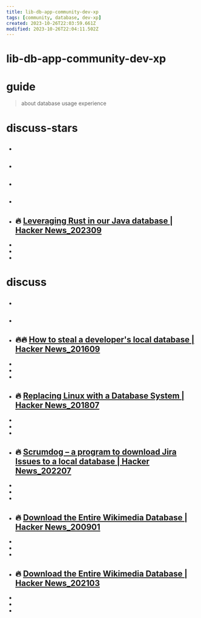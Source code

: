 ```yaml
---
title: lib-db-app-community-dev-xp
tags: [community, database, dev-xp]
created: 2023-10-26T22:03:59.661Z
modified: 2023-10-26T22:04:11.502Z
---
```


# lib-db-app-community-dev-xp

# guide

> about database usage experience

# discuss-stars
- ## 

- ## 

- ## 

- ## 

- ## 🔥 [Leveraging Rust in our Java database | Hacker News_202309](https://news.ycombinator.com/item?id=37557880)
- 
- 
- 

# discuss
- ## 

- ## 

- ## 🔥🔥 [How to steal a developer's local database | Hacker News_201609](https://news.ycombinator.com/item?id=12406310)
- 
- 
- 

- ## 🔥 [Replacing Linux with a Database System | Hacker News_201807](https://news.ycombinator.com/item?id=17634424)
- 
- 
- 

- ## 🔥 [Scrumdog – a program to download Jira Issues to a local database | Hacker News_202207](https://news.ycombinator.com/item?id=32109461)
- 
- 
- 

- ## 🔥 [Download the Entire Wikimedia Database | Hacker News_200901](https://news.ycombinator.com/item?id=26370397)
- 
- 
- 

- ## 🔥 [Download the Entire Wikimedia Database | Hacker News_202103](https://news.ycombinator.com/item?id=26370397)
- 
- 
- 
